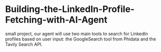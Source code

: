 # Building-the-LinkedIn-Profile-Fetching-with-AI-Agent
small project, our agent will use two main tools to search for LinkedIn profiles based on user input: the GoogleSearch tool from Phidata and the Tavily Search API. 
